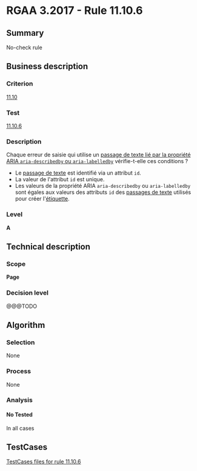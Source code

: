 # RGAA 3.2017 - Rule 11.10.6

## Summary
No-check rule


## Business description

### Criterion
[11.10](http://references.modernisation.gouv.fr/rgaa-accessibilite/criteres.html#crit-11-10)

### Test
[11.10.6](http://references.modernisation.gouv.fr/rgaa-accessibilite/criteres.html#test-11-10-6)

### Description
<div lang="fr">Chaque erreur de saisie qui utilise un <a href="http://references.modernisation.gouv.fr/rgaa-accessibilite/glossaire.html#passage-texte-aria">passage de texte li&#xE9; par la propri&#xE9;t&#xE9; ARIA <code lang="en">aria-describedby</code> ou <code lang="en">aria-labelledby</code></a> v&#xE9;rifie-t-elle ces conditions&nbsp;? <ul><li>Le <a href="http://references.modernisation.gouv.fr/rgaa-accessibilite/glossaire.html#passage-texte-aria">passage de texte</a> est identifi&#xE9; via un attribut <code lang="en">id</code>.</li> <li>La valeur de l'attribut <code lang="en">id</code> est unique.</li> <li>Les valeurs de la propri&#xE9;t&#xE9; ARIA <code lang="en">aria-describedby</code> ou <code lang="en">aria-labelledby</code> sont &#xE9;gales aux valeurs des attributs <code lang="en">id</code> des <a href="http://references.modernisation.gouv.fr/rgaa-accessibilite/glossaire.html#passage-texte-aria">passages de texte</a> utilis&#xE9;s pour cr&#xE9;er l'<a href="http://references.modernisation.gouv.fr/rgaa-accessibilite/glossaire.html#tiquette-de-champs-de-formulaire">&#xE9;tiquette</a>.</li> </ul></div>

### Level
**A**


## Technical description

### Scope
**Page**

### Decision level
@@@TODO


## Algorithm

### Selection
None

### Process
None

### Analysis

#### No Tested
In all cases


##  TestCases

[TestCases files for rule 11.10.6](https://github.com/Asqatasun/Asqatasun/tree/develop/rules/rules-rgaa3.2017/src/test/resources/testcases/rgaa32017/Rgaa32017Rule111006/)


